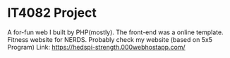 # IT4082 Project
A for-fun web I built by PHP(mostly). The front-end was a online template.
Fitness website for NERDS. Probably check my website (based on 5x5 Program)
Link: https://hedspi-strength.000webhostapp.com/
